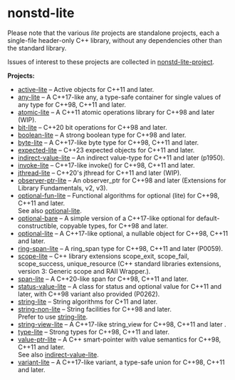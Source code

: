 # nonstd-lite

Please note that the various _lite_ projects are standalone projects, each a single-file header-only C++ library, without any dependencies other than the standard library.

Issues of interest to these projects are collected in [nonstd-lite-project](https://github.com/martinmoene/nonstd-lite-project).

**Projects:**

- [active-lite](https://github.com/martinmoene/active-lite) &ndash; Active objects for C++11 and later.
- [any-lite](https://github.com/martinmoene/any-lite) &ndash; A C++17-like any, a type-safe container for single values of any type for C++98, C++11 and later.
- [atomic-lite](https://github.com/martinmoene/atomic-lite) &ndash; A C++11 atomic operations library for C++98 and later (WIP).
- [bit-lite](https://github.com/martinmoene/bit-lite) &ndash; C++20 bit operations for C++98 and later.
- [boolean-lite](https://github.com/martinmoene/boolean-lite) &ndash; A strong boolean type for C++98 and later.
- [byte-lite](https://github.com/martinmoene/byte-lite) &ndash; A C++17-like byte type for C++98, C++11 and later.
- [expected-lite](https://github.com/martinmoene/expected-lite) &ndash; C++23 expected objects for C++11 and later.
- [indirect-value-lite](https://github.com/martinmoene/indirect-value-lite) &ndash; An indirect value-type for C++11 and later (p1950).
- [invoke-lite](https://github.com/martinmoene/invoke-lite) &ndash; C++17-like invoke() for C++98, C++11 and later.
- [jthread-lite](https://github.com/martinmoene/jthread-lite) &ndash; C++20's jthread for C++11 and later (WIP).
- [observer-ptr-lite](https://github.com/martinmoene/observer-ptr-lite) &ndash; An observer_ptr for C++98 and later (Extensions for Library Fundamentals, v2, v3).
- [optional-fun-lite](https://github.com/martinmoene/optional-fun-lite) &ndash; Functional algorithms for optional (lite) for C++98, C++11 and later.  
  See also [optional-lite](https://github.com/martinmoene/optional-lite).
- [optional-bare](https://github.com/martinmoene/optional-lite) &ndash; A simple version of a C++17-like optional for default-constructible, copyable types, for C++98 and later.
- [optional-lite](https://github.com/martinmoene/optional-lite) &ndash; A C++17-like optional, a nullable object for C++98, C++11 and later.
- [ring-span-lite](https://github.com/martinmoene/ring-span-lite) &ndash; A ring_span type for C++98, C++11 and later (P0059).
- [scope-lite](https://github.com/martinmoene/scope-lite) &ndash; C++ library extensions scope_exit, scope_fail, scope_success, unique_resource (C++ standard libraries extensions, version 3: Generic scope and RAII Wrapper.).
- [span-lite](https://github.com/martinmoene/span-lite) &ndash; A C++20-like span for C++98, C++11 and later.
- [status-value-lite](https://github.com/martinmoene/status-value-lite) &ndash; A class for status and optional value for C++11 and later, with C++98 variant also provided (P0262).
- [string-lite](https://github.com/martinmoene/string-lite) &ndash; String algorithms for C+11 and later.
- [string-non-lite](https://github.com/martinmoene/string-non-lite) &ndash; String facilities for C++98 and later.  
  Prefer to use [string-lite](https://github.com/martinmoene/string-lite).
- [string-view-lite](https://github.com/martinmoene/string-view-lite) &ndash; A C++17-like string_view for C++98, C++11 and later .
- [type-lite](https://github.com/martinmoene/type-lite) &ndash; Strong types for C++98, C++11 and later.
- [value-ptr-lite](https://github.com/martinmoene/value-ptr-lite) &ndash; A C++ smart-pointer with value semantics for C++98, C++11 and later.   
  See also [indirect-value-lite](https://github.com/martinmoene/indirect-value-lite).
- [variant-lite](https://github.com/martinmoene/variant-lite) &ndash; A C++17-like variant, a type-safe union for C++98, C++11 and later.

<!-- 
- [numeric-lite](https://github.com/martinmoene/numeric-lite) &ndash; 
- [rpc-lite](https://github.com/martinmoene/rpc-lite) PM
- [typetag-lite](https://github.com/martinmoene/typetag-lite) &ndash; 
-->
